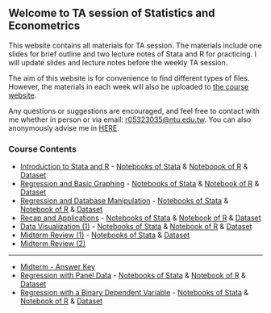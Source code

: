 ## Welcome to TA session of Statistics and Econometrics

This website contains all materials for TA session. The materials include one slides for brief outline and two lecture notes of Stata and R for practicing. I will update slides and lecture notes before the weekly TA session.

The aim of this website is for convenience to find different types of files. However, the materials in each week will also be uploaded to [the course website](https://cool.ntu.edu.tw/courses/213).

Any questions or suggestions are encouraged, and feel free to contact with me whether in person or via email: r05323035@ntu.edu.tw. You can also anonymously advise me in [HERE](https://docs.google.com/forms/d/e/1FAIpQLSeI55XM73cFDQMH1zgxJ8iWYuhs_iF6ct95iZ4bvK3wpC1FuQ/viewform?usp=sf_link).

### Course Contents

* [Introduction to Stata and R](https://docs.google.com/presentation/d/1fWnpCKJI9ehsnK34w0AVuY78kw22cxmemwNP40Cq8R0/edit?usp=sharing) - [Notebooks of Stata](https://github.com/goatinooo/TAsession/blob/master/notebooks/Stata_0226.ipynb) & [Noteboook of R](https://github.com/goatinooo/TAsession/blob/master/notebooks/R_0226.ipynb) & [Dataset](https://www.dropbox.com/sh/jntf88gxonve89u/AABS3jp0GIyjq-1YRfenMfgTa?dl=0)
* [Regression and Basic Graphing](https://docs.google.com/presentation/d/1X1TuX43Pz0EeQHXXZT9jI14BQYo8qGlVBPpejPgrPRE/edit?usp=sharing) - [Notebooks of Stata](https://github.com/goatinooo/TAsession/blob/master/notebooks/Stata_0305.ipynb) & [Notebook of R](https://github.com/goatinooo/TAsession/blob/master/notebooks/R_0305.ipynb) & [Dataset](https://www.dropbox.com/sh/vq1lvm0wdga0a73/AAAPRRpgcXKJ-Id6DVWE8Syla?dl=0)
* [Regression and Database Manipulation](https://docs.google.com/presentation/d/19Im31L3Id39vbcxh7YVsNVdu65dr7OcKImsxLARau6s/edit?usp=sharing) - [Notebooks of Stata](https://github.com/goatinooo/TAsession/blob/master/notebooks/Stata_0312.ipynb) & [Notebook of R](https://github.com/goatinooo/TAsession/blob/master/notebooks/R_0312.ipynb) & [Dataset](https://www.dropbox.com/sh/o3nn64wl4pde60a/AADHjHI_kq0jDaQAsfloSBLXa?dl=0)
* [Recap and Applications](https://docs.google.com/presentation/d/1ao6THlswW_sKW1Ee3AVB0uDqDUSwnrp59dnEgVm_xIQ/edit?usp=sharing) - [Notebooks of Stata](https://github.com/goatinooo/TAsession/blob/master/notebooks/Stata_0319.ipynb) & [Notebook of R](https://github.com/goatinooo/TAsession/blob/master/notebooks/R_0319.ipynb) & [Dataset](https://www.dropbox.com/sh/o3nn64wl4pde60a/AADHjHI_kq0jDaQAsfloSBLXa?dl=0)
* [Data Visualization (1)](https://docs.google.com/presentation/d/148wVUztxropmASxj0shWful50ekcU8F9wyf7DEDtXDA/edit?usp=sharing) - [Notebooks of Stata](https://github.com/goatinooo/TAsession/blob/master/notebooks/Stata_0326.ipynb) & [Notebook of R](https://github.com/goatinooo/TAsession/blob/master/notebooks/R_0326.ipynb) & [Dataset](https://www.dropbox.com/sh/l0e1wdsxt7stlp7/AABrkA6A0vn5A9V3AszgYZdAa?dl=0)
* [Midterm Review (1)](https://docs.google.com/presentation/d/1RK1q02KplMSnd5sqguWRQaGi2TLcs0Vjcln6Kx7h274/edit?usp=sharing) - [Notebooks of Stata](https://github.com/goatinooo/TAsession/blob/master/notebooks/Stata_0409.ipynb) & [Dataset](https://www.dropbox.com/sh/vq1lvm0wdga0a73/AAAPRRpgcXKJ-Id6DVWE8Syla?dl=0)
* [Midterm Review (2)](https://www.dropbox.com/s/c50ui3f1gyp33sy/sildes0416.pdf?dl=0)

---

* [Midterm - Answer Key](https://www.dropbox.com/s/gu2eakwsd1n0t6y/sildes_0430.pdf?dl=0)
* [Regression with Panel Data](https://www.dropbox.com/s/ank3k63aihmuiy7/sildes_0507_panel.pdf?dl=0) - [Notebooks of Stata](https://github.com/goatinooo/TAsession/blob/master/notebooks/Stata_0507_panel.ipynb) & [Notebook of R](https://github.com/goatinooo/TAsession/blob/master/notebooks/R_0507_panel.ipynb) & [Dataset](https://www.dropbox.com/sh/hx95dp25zj2bafo/AADENIA3_EN3-Mab-wqr1qcHa?dl=0)
* [Regression with a Binary Dependent Variable](https://www.dropbox.com/s/ytdz8afgjsmo00q/sildes_0507_binaryY.pdf?dl=0) - [Notebooks of Stata](https://github.com/goatinooo/TAsession/blob/master/notebooks/Stata_0507_binaryY.ipynb) & [Notebook of R](https://github.com/goatinooo/TAsession/blob/master/notebooks/R_0507_binaryY.ipynb) & [Dataset](https://www.dropbox.com/sh/hx95dp25zj2bafo/AADENIA3_EN3-Mab-wqr1qcHa?dl=0)
